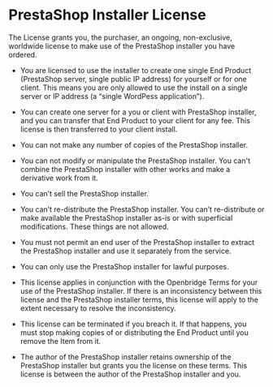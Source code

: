 
# PrestaShop Installer License

The License grants you, the purchaser, an ongoing, non-exclusive, worldwide license to make use of the PrestaShop installer you have ordered.

* You are licensed to use the installer to create one single End Product (PrestaShop server, single public IP address) for yourself or for one client. This means you are only allowed to use the install on a single server or IP address (a “single WordPess application”).

* You can create one server for a you or client with PrestaShop installer, and you can transfer that End Product to your client for any fee. This license is then transferred to your client install.

* You can not make any number of copies of the PrestaShop installer.

* You can not modify or manipulate the PrestaShop installer. You can't combine the PrestaShop installer with other works and make a derivative work from it.

* You can’t sell the PrestaShop installer.

* You can’t re-distribute the PrestaShop installer. You can’t re-distribute or make available the PrestaShop installer as-is or with superficial modifications. These things are not allowed.

* You must not permit an end user of the PrestaShop installer to extract the PrestaShop installer and use it separately from the service.

* You can only use the PrestaShop installer for lawful purposes.

* This license applies in conjunction with the Openbridge Terms for your use of the PrestaShop installer. If there is an inconsistency between this license and the PrestaShop installer terms, this license will apply to the extent necessary to resolve the inconsistency.

* This license can be terminated if you breach it. If that happens, you must stop making copies of or distributing the End Product until you remove the Item from it.

* The author of the PrestaShop installer retains ownership of the PrestaShop installer but grants you the license on these terms. This license is between the author of the PrestaShop installer and you.
